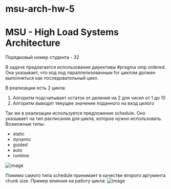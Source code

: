 # msu-arch-hw-5
# MSU - High Load Systems Architecture

Порядковый номер студента - 32

В задаче предлагается использование директивы #pragma omp ordered.
Она указывает, что код под параллелизованным for циклом должен выполняться как последовательный цикл.

В реализации есть 2 цикла:
1) Алгоритм подсчитывает остаток от деления на 2 для чисел от 1 до 10
2) Алгоритм выводит текущее значение поданного на вход целого

Так же в реализации используется предложение schedule.
Оно указывает на тип расписания для цикла, которое нужно использовать.
Возможные типы:
- static
- dynamic
- guided
- auto
- runtime

![image](https://user-images.githubusercontent.com/55299523/205748623-e1e5e9ca-ae44-41a9-977c-a98dbb66c768.png)

Помимо самого типа schedule принимает в качестве второго аргумента chunk size. Пример влияния на работу цикла:
![image](https://user-images.githubusercontent.com/55299523/205749040-0d59c9b8-a819-4ab1-8af8-9210b8a51232.png)

